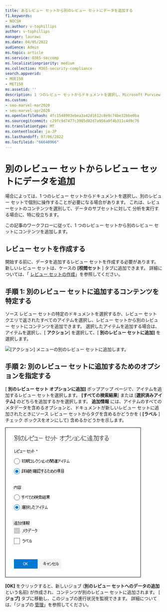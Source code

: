 ```yaml
---
title: あるレビュー セットから別のレビュー セットにデータを追加する
f1.keywords:
- NOCSH
ms.author: v-tophillips
author: v-tophillips
manager: laurawi
ms.date: 04/05/2022
audience: Admin
ms.topic: article
ms.service: O365-seccomp
ms.localizationpriority: medium
ms.collection: M365-security-compliance
search.appverid:
- MOE150
- MET150
ms.assetid: ''
description: 1 つのレビュー セットからドキュメントを選択し、Microsoft Purview eDiscovery (Premium) ケース内の別のセットでドキュメントを個別に操作する方法について説明します。
ms.custom:
- seo-marvel-mar2020
- seo-marvel-apr2020
ms.openlocfilehash: 4fc1548903ebea3a42d1612c8e9c74be32bbe0ba
ms.sourcegitcommit: c29fc9d7477c3985d02d7a956a9f4b311c4d9c76
ms.translationtype: MT
ms.contentlocale: ja-JP
ms.lasthandoff: 07/06/2022
ms.locfileid: "66640966"
---
```

# <a name="add-data-to-a-review-set-from-another-review-set"></a>別のレビュー セットからレビュー セットにデータを追加

場合によっては、1 つのレビュー セットからドキュメントを選択し、別のレビュー セットで個別に操作することが必要になる場合があります。 これは、レビューセットのコンテンツを選別して、データのサブセットに対して 分析を実行する場合に、特に役立ちます。

この記事のワークフローに従って、1 つのレビュー セットから別のレビュー セットにコンテンツを追加します。

## <a name="create-a-review-set"></a>レビュー セットを作成する

開始する前に、データを追加するレビュー セットを作成する必要があります。  新しいレビュー セットは、ケースの **[校閲セット** ] タブに追加できます。 詳細については、「 [レビュー セットの作成](managing-review-sets.md#create-a-review-set)」を参照してください。

## <a name="step-1-identify-content-to-add-to-another-review-set"></a>手順 1: 別のレビュー セットに追加するコンテンツを特定する

ソース レビュー セットの特定のドキュメントを選択するか、レビュー セット クエリで返されたすべてのアイテムを選択し、レビュー セットから別のレビュー セットにコンテンツを追加できます。 選択したアイテムを追加する場合は、アイテムを選択し、[ **アクション**] を選択して、[ **別のレビュー セットに追加]** を選択します。

![[アクション] メニューの別のレビュー セットに追加します。](../media/64f2a4d4-eba3-4ab3-a3ba-d519feea3142.png)

## <a name="step-2-specify-options-for-adding-to-another-review-set"></a>手順 2: 別のレビュー セットに追加するためのオプションを指定する

[ **別のレビュー セット オプションに追加]** ポップアップ ページで、アイテムを追加するレビュー セットを選択します。 **[すべての検索結果**] または [**選択済みアイテム]** のどちらを追加するかを選択します。  **追加情報** には、アイテムのすべてのメタデータを含めるオプションと、ドキュメントが新しいレビュー セットに追加されたときにソース レビュー セットからタグを含めるかどうかを ( **[ラベル** ] チェック ボックスをオンにして) 含めるかどうかを示します。  

![別のレビュー セットにデータを追加するためのオプション。](../media/6440ee44-68fd-44d7-b43a-3a477345525c.png)

**[OK]** をクリックすると、新しいジョブ (**別のレビュー セットへのデータの追加** という名前) が作成され、コンテンツが別のレビュー セットに追加されます。 [ **ジョブ]** タブに移動し、このジョブの進行状況を監視できます。 詳細については、「ジョブの [管理](managing-jobs-ediscovery20.md)」を参照してください。
